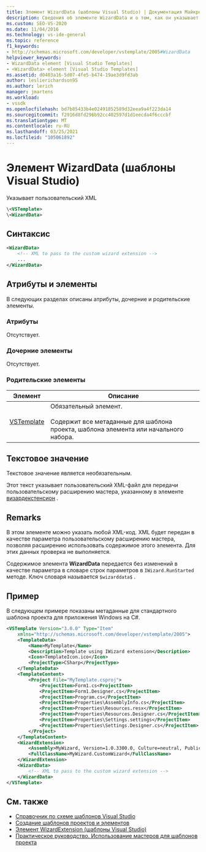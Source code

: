 ```yaml
---
title: Элемент WizardData (шаблоны Visual Studio) | Документация Майкрософт
description: Сведения об элементе WizardData и о том, как он указывает пользовательский XML.
ms.custom: SEO-VS-2020
ms.date: 11/04/2016
ms.technology: vs-ide-general
ms.topic: reference
f1_keywords:
- http://schemas.microsoft.com/developer/vstemplate/2005#WizardData
helpviewer_keywords:
- WizardData element [Visual Studio Templates]
- <WizardData> element [Visual Studio Templates]
ms.assetid: d0403a16-5d07-4fe5-b474-19ae3d9fd3ab
author: leslierichardson95
ms.author: lerich
manager: jmartens
ms.workload:
- vssdk
ms.openlocfilehash: bd7b85433b4e02491852589d32eea9a4f223da14
ms.sourcegitcommit: f2916d8fd296b92cc402597d1d1eecda4f6cccbf
ms.translationtype: MT
ms.contentlocale: ru-RU
ms.lasthandoff: 03/25/2021
ms.locfileid: "105061892"
---
```

# <a name="wizarddata-element-visual-studio-templates"></a>Элемент WizardData (шаблоны Visual Studio)

Указывает пользовательский XML

```xml
\<VSTemplate>
\<WizardData>
```

## <a name="syntax"></a>Синтаксис

```xml
<WizardData>
    <!-- XML to pass to the custom wizard extension -->
    ...
</WizardData>
```

## <a name="attributes-and-elements"></a>Атрибуты и элементы

В следующих разделах описаны атрибуты, дочерние и родительские элементы.

### <a name="attributes"></a>Атрибуты

Отсутствует.

### <a name="child-elements"></a>Дочерние элементы

Отсутствует.

### <a name="parent-elements"></a>Родительские элементы

|Элемент|Описание|
|-------------|-----------------|
|[VSTemplate](../extensibility/vstemplate-element-visual-studio-templates.md)|Обязательный элемент.<br /><br /> Содержит все метаданные для шаблона проекта, шаблона элемента или начального набора.|

## <a name="text-value"></a>Текстовое значение

Текстовое значение является необязательным.

Этот текст указывает пользовательский XML-файл для передачи пользовательскому расширению мастера, указанному в элементе [визардекстенсион](../extensibility/wizardextension-element-visual-studio-templates.md) .

## <a name="remarks"></a>Remarks

В этом элементе можно указать любой XML-код. XML будет передан в качестве параметра пользовательскому расширению мастера, позволяя расширению использовать содержимое этого элемента. Для этих данных проверка не выполняется.

Содержимое элемента **WizardData** передается без изменений в качестве параметра в словаре строк параметров в `IWizard.RunStarted` методе. Ключ словаря называется `$wizarddata$` .

## <a name="example"></a>Пример

В следующем примере показаны метаданные для стандартного шаблона проекта для приложения Windows на C#.

```xml
<VSTemplate Version="3.0.0" Type="Item"
    xmlns="http://schemas.microsoft.com/developer/vstemplate/2005">
    <TemplateData>
        <Name>MyTemplate</Name>
        <Description>Template using IWizard extension</Description>
        <Icon>TemplateIcon.ico</Icon>
        <ProjectType>CSharp</ProjectType>
    </TemplateData>
    <TemplateContent>
        <Project File="MyTemplate.csproj">
            <ProjectItem>Form1.cs<ProjectItem>
            <ProjectItem>Form1.Designer.cs</ProjectItem>
            <ProjectItem>Program.cs</ProjectItem>
            <ProjectItem>Properties\AssemblyInfo.cs</ProjectItem>
            <ProjectItem>Properties\Resources.resx</ProjectItem>
            <ProjectItem>Properties\Resources.Designer.cs</ProjectItem>
            <ProjectItem>Properties\Settings.settings</ProjectItem>
            <ProjectItem>Properties\Settings.Designer.cs</ProjectItem>
        </Project>
    </TemplateContent>
    <WizardExtension>
        <Assembly>MyWizard, Version=1.0.3300.0, Culture=neutral, PublicKeyToken=b03f5f7f11d50a3a, Custom=null</Assembly>
        <FullClassName>MyWizard.CustomWizard</FullClassName>
    </WizardExtension>
    <WizardData>
        <!-- XML to pass to the custom wizard extension -->
    </WizardData>
</VSTemplate>
```

## <a name="see-also"></a>См. также

- [Справочник по схеме шаблонов Visual Studio](../extensibility/visual-studio-template-schema-reference.md)
- [Создание шаблонов проектов и элементов](../ide/creating-project-and-item-templates.md)
- [Элемент WizardExtension (шаблоны Visual Studio)](../extensibility/wizardextension-element-visual-studio-templates.md)
- [Практическое руководство. Использование мастеров для шаблонов проекта](../extensibility/how-to-use-wizards-with-project-templates.md)
